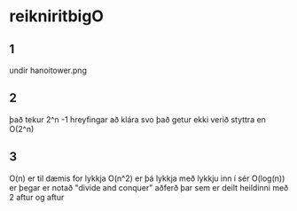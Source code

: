 # reikniritbigO

## 1
undir hanoitower.png
## 2
það tekur 2^n -1 hreyfingar að klára svo það getur ekki verið styttra en O(2^n)
## 3
O(n) er til dæmis for lykkja
O(n^2) er þá lykkja með lykkju inn í sér
O(log(n)) er þegar er notað "divide and conquer" aðferð þar sem er deilt heildinni með 2 aftur og aftur
